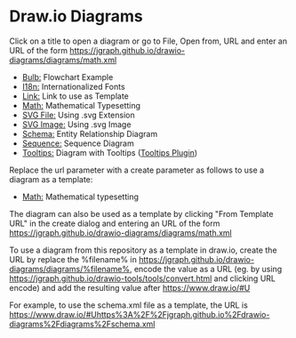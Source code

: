 # Draw.io Diagrams

Click on a title to open a diagram or go to File, Open from, URL and enter an URL of the form https://jgraph.github.io/drawio-diagrams/diagrams/math.xml

* <a href="https://www.draw.io/#Uhttps%3A%2F%2Fjgraph.github.io%2Fdrawio-diagrams%2Fdiagrams%2Fbulb.xml" target="_blank">Bulb:</a> Flowchart Example
* <a href="https://www.draw.io/#Uhttps%3A%2F%2Fjgraph.github.io%2Fdrawio-diagrams%2Fdiagrams%2Fi18n.xml" target="_blank">I18n:</a> Internationalized Fonts
* <a href="https://www.draw.io/#Uhttps%3A%2F%2Fjgraph.github.io%2Fdrawio-diagrams%2Fdiagrams%2Flink.xml" target="_blank">Link:</a> Link to use as Template
* <a href="https://www.draw.io/#Uhttps%3A%2F%2Fjgraph.github.io%2Fdrawio-diagrams%2Fdiagrams%2Fmath.xml" target="_blank">Math:</a> Mathematical Typesetting
* <a href="https://www.draw.io/#Uhttps%3A%2F%2Fjgraph.github.io%2Fdrawio-diagrams%2Fdiagrams%2Fsvgfile.svg" target="_blank">SVG File:</a> Using .svg Extension
* <a href="https://www.draw.io/#Uhttps%3A%2F%2Fjgraph.github.io%2Fdrawio-diagrams%2Fdiagrams%2Fsvgimage.xml" target="_blank">SVG Image:</a> Using .svg Image
* <a href="https://www.draw.io/#Uhttps%3A%2F%2Fjgraph.github.io%2Fdrawio-diagrams%2Fdiagrams%2Fschema.xml" target="_blank">Schema:</a> Entity Relationship Diagram
* <a href="https://www.draw.io/#Uhttps%3A%2F%2Fjgraph.github.io%2Fdrawio-diagrams%2Fdiagrams%2Fsequence.xml" target="_blank">Sequence:</a> Sequence Diagram
* <a href="https://www.draw.io/#Uhttps%3A%2F%2Fjgraph.github.io%2Fdrawio-diagrams%2Fdiagrams%2Ftooltips.xml" target="_blank">Tooltips:</a> Diagram with Tooltips (<a href="https://www.draw.io/?p=tips&lightbox=1&edit=_blank#Uhttps%3A%2F%2Fjgraph.github.io%2Fdrawio-diagrams%2Fdiagrams%2Ftooltips.xml" target="_blank">Tooltips Plugin</a>)

Replace the url parameter with a create parameter as follows to use a diagram as a template:

* <a href="https://www.draw.io/?create=https%3A%2F%2Fjgraph.github.io%2Fdrawio-diagrams%2Fdiagrams%2Fmath.xml" target="_blank">Math:</a> Mathematical typesetting

The diagram can also be used as a template by clicking "From Template URL" in the create dialog and entering an URL of the form https://jgraph.github.io/drawio-diagrams/diagrams/math.xml

To use a diagram from this repository as a template in draw.io, create the URL by replace the %filename% in https://jgraph.github.io/drawio-diagrams/diagrams/%filename%, encode the value as a URL (eg. by using https://jgraph.github.io/drawio-tools/tools/convert.html and clicking URL encode) and add the resulting value after https://www.draw.io/#U

For example, to use the schema.xml file as a template, the URL is https://www.draw.io/#Uhttps%3A%2F%2Fjgraph.github.io%2Fdrawio-diagrams%2Fdiagrams%2Fschema.xml
